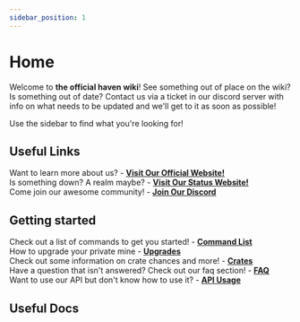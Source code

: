 ```yaml
---
sidebar_position: 1
---
```


# Home

Welcome to **the official haven wiki**!
See something out of place on the wiki? Is something out of date?
Contact us via a ticket in our discord server with info on what needs
to be updated and we'll get to it as soon as possible!

Use the sidebar to find what you're looking for!

## Useful Links

Want to learn more about us? - **[Visit Our Official Website!](https://haven-studios.xyz)**                  
Is something down? A realm maybe? - **[Visit Our Status Website!](https://haven-studios.xyz)**                           
Come join our awesome community! - **[Join Our Discord](https://haven-studios.xyz)**

## Getting started

Check out a list of commands to get you started! - **[Command List](https://wiki.haven-studios.xyz/commands/list-of-commands)**                     
How to upgrade your private mine - **[Upgrades](https://wiki.haven-studios.xyz/upgrades/upgrading-your-private-mine)**             
Check out some information on crate chances and more! - **[Crates](https://wiki.haven-studios.xyz/crates/crate-information)**                        
Have a question that isn't answered? Check out our faq section! - **[FAQ](https://wiki.haven-studios.xyz/faq)**                          
Want to use our API but don't know how to use it? - **[API Usage](https://wiki.haven-studios.xyz/usage)**

## Useful Docs
